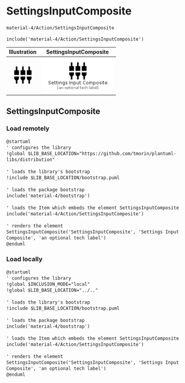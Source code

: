 # SettingsInputComposite


```text
material-4/Action/SettingsInputComposite
```

```text
include('material-4/Action/SettingsInputComposite')
```



| Illustration | SettingsInputComposite |
| :---: | :---: |
| ![illustration for Illustration](../../material-4/Action/SettingsInputComposite.png) | ![illustration for SettingsInputComposite](../../material-4/Action/SettingsInputComposite.Local.png) |




## SettingsInputComposite

### Load remotely
```plantuml
@startuml
' configures the library
!global $LIB_BASE_LOCATION="https://github.com/tmorin/plantuml-libs/distribution"

' loads the library's bootstrap
!include $LIB_BASE_LOCATION/bootstrap.puml

' loads the package bootstrap
include('material-4/bootstrap')

' loads the Item which embeds the element SettingsInputComposite
include('material-4/Action/SettingsInputComposite')

' renders the element
SettingsInputComposite('SettingsInputComposite', 'Settings Input Composite', 'an optional tech label')
@enduml
```

### Load locally
```plantuml
@startuml
' configures the library
!global $INCLUSION_MODE="local"
!global $LIB_BASE_LOCATION="../.."

' loads the library's bootstrap
!include $LIB_BASE_LOCATION/bootstrap.puml

' loads the package bootstrap
include('material-4/bootstrap')

' loads the Item which embeds the element SettingsInputComposite
include('material-4/Action/SettingsInputComposite')

' renders the element
SettingsInputComposite('SettingsInputComposite', 'Settings Input Composite', 'an optional tech label')
@enduml
```


